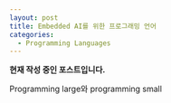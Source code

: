 ```yaml
---
layout: post
title: Embedded AI를 위한 프로그래밍 언어
categories:
  - Programming Languages
---
```


**현재 작성 중인 포스트입니다.**

Programming large와 programming small
